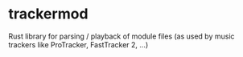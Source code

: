 # trackermod

Rust library for parsing / playback of module files (as used by music
trackers like ProTracker, FastTracker 2, ...)
